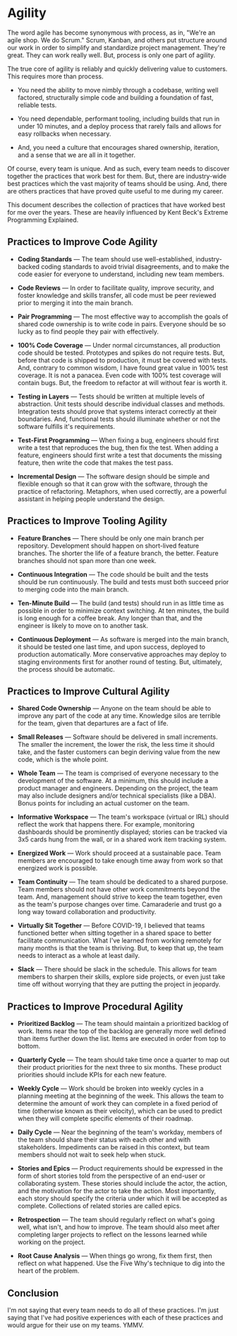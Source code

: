 # Agility

The word agile has become synonymous with process, as in, "We're an agile shop. We do Scrum." Scrum, Kanban, and others put structure around our work in order to simplify and standardize project management. They're great. They can work really well. But, process is only one part of agility.

The true core of agility is reliably and quickly delivering value to customers. This requires more than process.

- You need the ability to move nimbly through a codebase, writing well factored, structurally simple code and building a foundation of fast, reliable tests.

- You need dependable, performant tooling, including builds that run in under 10 minutes, and a deploy process that rarely fails and allows for easy rollbacks when necessary.

- And, you need a culture that encourages shared ownership, iteration, and a sense that we are all in it together.

Of course, every team is unique. And as such, every team needs to discover together the practices that work best for them. But, there are industry-wide best practices which the vast majority of teams should be using. And, there are others practices that have proved quite useful to me during my career.

This document describes the collection of practices that have worked best for me over the years. These are heavily influenced by Kent Beck's Extreme Programming Explained.

## Practices to Improve Code Agility

- **Coding Standards** &mdash; The team should use well-established, industry-backed coding standards to avoid trivial disagreements, and to make the code easier for everyone to understand, including new team members.

- **Code Reviews** &mdash; In order to facilitate quality, improve security, and foster knowledge and skills transfer, all code must be peer reviewed prior to merging it into the main branch.

- **Pair Programming** &mdash; The most effective way to accomplish the goals of shared code ownership is to write code in pairs. Everyone should be so lucky as to find people they pair with effectively.

- **100% Code Coverage** &mdash; Under normal circumstances, all production code should be tested. Prototypes and spikes do not require tests. But, before that code is shipped to production, it must be covered with tests. And, contrary to common wisdom, I have found great value in 100% test coverage. It is not a panacea. Even code with 100% test coverage will contain bugs. But, the freedom to refactor at will without fear is worth it.

- **Testing in Layers** &mdash; Tests should be written at multiple levels of abstraction. Unit tests should describe individual classes and methods. Integration tests should prove that systems interact correctly at their boundaries. And, functional tests should illuminate whether or not the software fulfills it's requirements.

- **Test-First Programming** &mdash; When fixing a bug, engineers should first write a test that reproduces the bug, then fix the test. When adding a feature, engineers should first write a test that documents the missing feature, then write the code that makes the test pass.

- **Incremental Design** &mdash; The software design should be simple and flexible enough so that it can grow with the software, through the practice of refactoring. Metaphors, when used correctly, are a powerful assistant in helping people understand the design.

## Practices to Improve Tooling Agility

- **Feature Branches** &mdash; There should be only one main branch per repository. Development should happen on short-lived feature branches. The shorter the life of a feature branch, the better. Feature branches should not span more than one week.

- **Continuous Integration** &mdash; The code should be built and the tests should be run continuously. The build and tests must both succeed prior to merging code into the main branch.

- **Ten-Minute Build** &mdash; The build (and tests) should run in as little time as possible in order to minimize context switching. At ten minutes, the build is long enough for a coffee break. Any longer than that, and the engineer is likely to move on to another task.

- **Continuous Deployment** &mdash; As software is merged into the main branch, it should be tested one last time, and upon success, deployed to production automatically. More conservative approaches may deploy to staging environments first for another round of testing. But, ultimately, the process should be automatic.

## Practices to Improve Cultural Agility

- **Shared Code Ownership** &mdash; Anyone on the team should be able to improve any part of the code at any time. Knowledge silos are terrible for the team, given that departures are a fact of life.

- **Small Releases** &mdash; Software should be delivered in small increments. The smaller the increment, the lower the risk, the less time it should take, and the faster customers can begin deriving value from the new code, which is the whole point.

- **Whole Team** &mdash; The team is comprised of everyone necessary to the development of the software. At a minimum, this should include a product manager and engineers. Depending on the project, the team may also include designers and/or technical specialists (like a DBA). Bonus points for including an actual customer on the team.

- **Informative Workspace** &mdash; The team's workspace (virtual or IRL) should reflect the work that happens there. For example, monitoring dashboards should be prominently displayed; stories can be tracked via 3x5 cards hung from the wall, or in a shared work item tracking system.

- **Energized Work** &mdash; Work should proceed at a sustainable pace. Team members are encouraged to take enough time away from work so that energized work is possible.

- **Team Continuity** &mdash; The team should be dedicated to a shared purpose. Team members should not have other work commitments beyond the team. And, management should strive to keep the team together, even as the team's purpose changes over time. Camaraderie and trust go a long way toward collaboration and productivity.

- **Virtually Sit Together** &mdash; Before COVID-19, I believed that teams functioned better when sitting together in a shared space to better facilitate communication. What I've learned from working remotely for many months is that the team is thriving. But, to keep that up, the team needs to interact as a whole at least daily.

- **Slack** &mdash; There should be slack in the schedule. This allows for team members to sharpen their skills, explore side projects, or even just take time off without worrying that they are putting the project in jeopardy.

## Practices to Improve Procedural Agility

- **Prioritized Backlog** &mdash; The team should maintain a prioritized backlog of work. Items near the top of the backlog are generally more well defined than items further down the list. Items are executed in order from top to bottom.

- **Quarterly Cycle** &mdash; The team should take time once a quarter to map out their product priorities for the next three to six months. These product priorities should include KPIs for each new feature.

- **Weekly Cycle** &mdash; Work should be broken into weekly cycles in a planning meeting at the beginning of the week. This allows the team to determine the amount of work they can complete in a fixed period of time (otherwise known as their velocity), which can be used to predict when they will complete specific elements of their roadmap.

- **Daily Cycle** &mdash; Near the beginning of the team's workday, members of the team should share their status with each other and with stakeholders. Impediments can be raised in this context, but team members should not wait to seek help when stuck.

- **Stories and Epics** &mdash; Product requirements should be expressed in the form of short stories told from the perspective of an end-user or collaborating system. These stories should include the actor, the action, and the motivation for the actor to take the action. Most importantly, each story should specify the criteria under which it will be accepted as complete. Collections of related stories are called epics.

- **Retrospection** &mdash; The team should regularly reflect on what's going well, what isn't, and how to improve. The team should also meet after completing larger projects to reflect on the lessons learned while working on the project.

- **Root Cause Analysis** &mdash; When things go wrong, fix them first, then reflect on what happened. Use the Five Why's technique to dig into the heart of the problem.

## Conclusion

I'm not saying that every team needs to do all of these practices. I'm just saying that I've had positive experiences with each of these practices and would argue for their use on my teams. YMMV.

